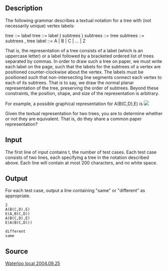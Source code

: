 <h2>Description</h2><p>The following grammar describes a textual notation for a tree with (not necessarily unique) vertex labels: 
</p>   tree ::= label
   tree ::= label ( subtrees )
   subtrees ::= tree
   subtrees ::= subtrees , tree
   label ::= A | B | C | ... | Z

That is, the representation of a tree consists of a label (which is an uppercase letter) or a label followed by a bracketed ordered list of trees separated by commas. 
In order to draw such a tree on paper, we must write each label on the page, such that the labels for the subtrees of a vertex are positioned counter-clockwise about the vertex. The labels must be positioned such that non-intersecting line segments connect each vertex to each of its subtrees. That is to say, we draw the normal planar representation of the tree, preserving the order of subtrees. Beyond these constraints, the position, shape, and size of the representation is arbitrary. 

For example, a possible graphical representation for A(B(C,D),E) is <img src="images/1867_1.jpg"><p>
</p>Given the textual representation for two trees, you are to determine whether or not they are equivalent. That is, do they share a common paper representation? <h2>Input</h2><p>The first line of input contains t, the number of test cases. Each test case consists of two lines, each specifying a tree in the notation described above. Each line will contain at most 200 characters, and no white space.</p><h2>Output</h2><p>For each test case, output a line containing "same" or "different" as appropriate. 
</p><pre><code class="language-input1">2
A(B(C,D),E)
E(A,B(C,D))
A(B(C,D),E)
E(A(B(C,D)))
</code></pre><pre><code class="language-output1">different
same
</code></pre><h2>Source</h2><a href="searchproblem?field=source&amp;key=Waterloo+local+2004.09.25">Waterloo local 2004.09.25</a>